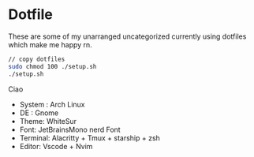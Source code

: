 # Dotfile

These are some of my unarranged uncategorized currently using dotfiles which make me happy rn.

```sh
// copy dotfiles
sudo chmod 100 ./setup.sh
./setup.sh
```

Ciao

- System : Arch Linux
- DE : Gnome
- Theme: WhiteSur
- Font: JetBrainsMono nerd Font
- Terminal: Alacritty + Tmux + starship + zsh
- Editor: Vscode + Nvim
